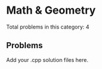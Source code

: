 # Math & Geometry

Total problems in this category: 4

## Problems

Add your .cpp solution files here.
